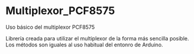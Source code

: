 # Multiplexor_PCF8575
Uso básico del multiplexor PCF8575

Librería creada para utilizar el multiplexor de la forma más sencilla posible.
Los métodos son iguales al uso habitual del entonro de Arduino.
